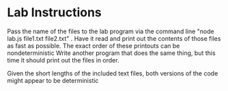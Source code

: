 # Lab Instructions
Pass the name of the files to the lab program via the command line "node lab.js file1.txt file2.txt"
. Have it read and print out the contents of those files as fast as possible. The exact order of these printouts can be nondeterministic
Write another program that does the same thing, but this time it should print out the files in order.

Given the short lengths of the included text files, both versions of the code might appear to be deterministic
